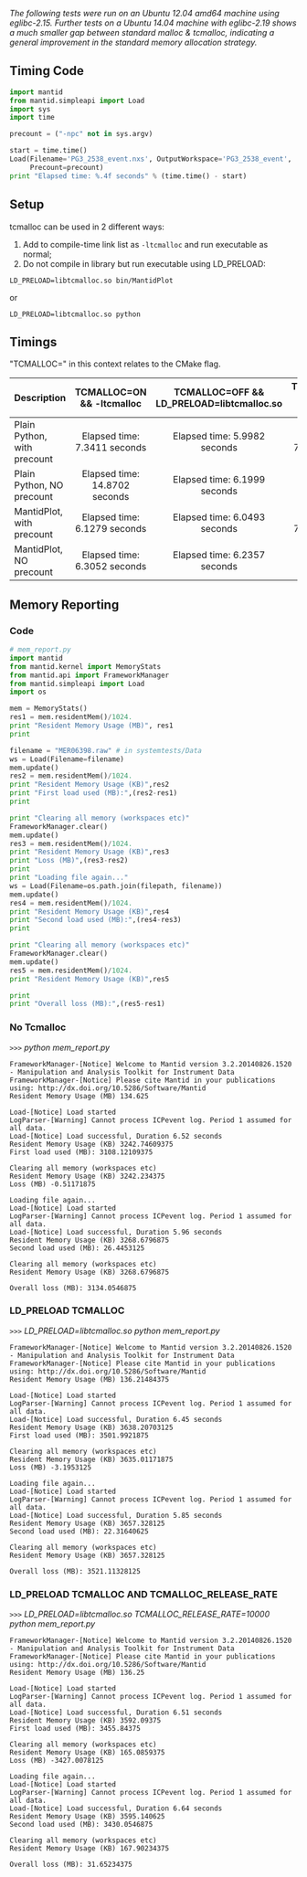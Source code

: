 *The following tests were run on an Ubuntu 12.04 amd64 machine using eglibc-2.15.
Further tests on a Ubuntu 14.04 machine with eglibc-2.19 shows a much smaller gap between standard malloc & tcmalloc, indicating a general improvement in the standard memory allocation strategy.*

Timing Code
-----------
```python
import mantid
from mantid.simpleapi import Load
import sys
import time

precount = ("-npc" not in sys.argv)

start = time.time()
Load(Filename='PG3_2538_event.nxs', OutputWorkspace='PG3_2538_event',
     Precount=precount)
print "Elapsed time: %.4f seconds" % (time.time() - start)
```

Setup
-----

tcmalloc can be used in 2 different ways:
 1. Add to compile-time link list as ```-ltcmalloc``` and run executable as normal; 
 2. Do not compile in library but run executable using LD_PRELOAD: 

```LD_PRELOAD=libtcmalloc.so bin/MantidPlot```

or

```LD_PRELOAD=libtcmalloc.so python``` 


Timings
-------

"TCMALLOC=" in this context relates to the CMake flag.


| Description                 | TCMALLOC=ON && -ltcmalloc     | TCMALLOC=OFF && LD_PRELOAD=libtcmalloc.so  | TCMALLOC=OFF && No LD_PRELOAD |
| --------------------------- |:-----------------------------:|:------------------------------------------:|:-----------------------------:|
| Plain Python, with precount | Elapsed time: 7.3411 seconds  | Elapsed time: 5.9982 seconds               | Elapsed time: 7.4580 seconds
| Plain Python, NO precount   | Elapsed time: 14.8702 seconds | Elapsed time: 6.1999 seconds               | Elapsed time: 16.5008 seconds
| MantidPlot, with precount   | Elapsed time: 6.1279 seconds  | Elapsed time: 6.0493 seconds               | Elapsed time: 7.7117 seconds  |
| MantidPlot, NO precount     | Elapsed time: 6.3052 seconds  | Elapsed time: 6.2357 seconds               | Elapsed time: 17.5780 seconds |

Memory Reporting
----------------

### Code

```python
# mem_report.py
import mantid
from mantid.kernel import MemoryStats
from mantid.api import FrameworkManager
from mantid.simpleapi import Load
import os

mem = MemoryStats()
res1 = mem.residentMem()/1024.
print "Resident Memory Usage (MB)", res1
print

filename = "MER06398.raw" # in systemtests/Data
ws = Load(Filename=filename)
mem.update()
res2 = mem.residentMem()/1024.
print "Resident Memory Usage (KB)",res2
print "First load used (MB):",(res2-res1)
print

print "Clearing all memory (workspaces etc)"
FrameworkManager.clear()
mem.update()
res3 = mem.residentMem()/1024.
print "Resident Memory Usage (KB)",res3
print "Loss (MB)",(res3-res2)
print
print "Loading file again..."
ws = Load(Filename=os.path.join(filepath, filename))
mem.update()
res4 = mem.residentMem()/1024.
print "Resident Memory Usage (KB)",res4
print "Second load used (MB):",(res4-res3)
print

print "Clearing all memory (workspaces etc)"
FrameworkManager.clear()
mem.update()
res5 = mem.residentMem()/1024.
print "Resident Memory Usage (KB)",res5

print
print "Overall loss (MB):",(res5-res1)
```

### No Tcmalloc

```>>>``` *python mem_report.py*

```
FrameworkManager-[Notice] Welcome to Mantid version 3.2.20140826.1520 - Manipulation and Analysis Toolkit for Instrument Data
FrameworkManager-[Notice] Please cite Mantid in your publications using: http://dx.doi.org/10.5286/Software/Mantid
Resident Memory Usage (MB) 134.625

Load-[Notice] Load started
LogParser-[Warning] Cannot process ICPevent log. Period 1 assumed for all data.
Load-[Notice] Load successful, Duration 6.52 seconds
Resident Memory Usage (KB) 3242.74609375
First load used (MB): 3108.12109375

Clearing all memory (workspaces etc)
Resident Memory Usage (KB) 3242.234375
Loss (MB) -0.51171875

Loading file again...
Load-[Notice] Load started
LogParser-[Warning] Cannot process ICPevent log. Period 1 assumed for all data.
Load-[Notice] Load successful, Duration 5.96 seconds
Resident Memory Usage (KB) 3268.6796875
Second load used (MB): 26.4453125

Clearing all memory (workspaces etc)
Resident Memory Usage (KB) 3268.6796875

Overall loss (MB): 3134.0546875
```

### LD_PRELOAD TCMALLOC

```>>>``` *LD_PRELOAD=libtcmalloc.so python mem_report.py*

```
FrameworkManager-[Notice] Welcome to Mantid version 3.2.20140826.1520 - Manipulation and Analysis Toolkit for Instrument Data
FrameworkManager-[Notice] Please cite Mantid in your publications using: http://dx.doi.org/10.5286/Software/Mantid
Resident Memory Usage (MB) 136.21484375

Load-[Notice] Load started
LogParser-[Warning] Cannot process ICPevent log. Period 1 assumed for all data.
Load-[Notice] Load successful, Duration 6.45 seconds
Resident Memory Usage (KB) 3638.20703125
First load used (MB): 3501.9921875

Clearing all memory (workspaces etc)
Resident Memory Usage (KB) 3635.01171875
Loss (MB) -3.1953125

Loading file again...
Load-[Notice] Load started
LogParser-[Warning] Cannot process ICPevent log. Period 1 assumed for all data.
Load-[Notice] Load successful, Duration 5.85 seconds
Resident Memory Usage (KB) 3657.328125
Second load used (MB): 22.31640625

Clearing all memory (workspaces etc)
Resident Memory Usage (KB) 3657.328125

Overall loss (MB): 3521.11328125
```

### LD_PRELOAD TCMALLOC AND TCMALLOC_RELEASE_RATE

```>>>``` *LD_PRELOAD=libtcmalloc.so TCMALLOC_RELEASE_RATE=10000 python mem_report.py*

```
FrameworkManager-[Notice] Welcome to Mantid version 3.2.20140826.1520 - Manipulation and Analysis Toolkit for Instrument Data
FrameworkManager-[Notice] Please cite Mantid in your publications using: http://dx.doi.org/10.5286/Software/Mantid
Resident Memory Usage (MB) 136.25

Load-[Notice] Load started
LogParser-[Warning] Cannot process ICPevent log. Period 1 assumed for all data.
Load-[Notice] Load successful, Duration 6.51 seconds
Resident Memory Usage (KB) 3592.09375
First load used (MB): 3455.84375

Clearing all memory (workspaces etc)
Resident Memory Usage (KB) 165.0859375
Loss (MB) -3427.0078125

Loading file again...
Load-[Notice] Load started
LogParser-[Warning] Cannot process ICPevent log. Period 1 assumed for all data.
Load-[Notice] Load successful, Duration 6.64 seconds
Resident Memory Usage (KB) 3595.140625
Second load used (MB): 3430.0546875

Clearing all memory (workspaces etc)
Resident Memory Usage (KB) 167.90234375

Overall loss (MB): 31.65234375
```
